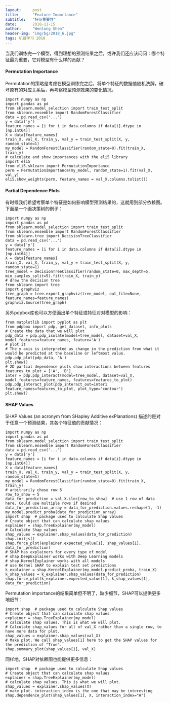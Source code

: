 ```yaml
---
layout:     post
title:      "Feature Importance"
subtitle:   "特征重要性"
date:       2018-11-15
author:     "Wenlong Shen"
header-img: "img/bg/2018_6.jpg"
tags: 机器学习 2018
---
```


<script type="text/javascript" src="http://cdn.mathjax.org/mathjax/latest/MathJax.js?config=default"></script>

当我们训练完一个模型，得到理想的预测结果之后，或许我们还应该问问：哪个特征最为重要，它对模型有什么样的贡献？

#### Permutation Importance

Permutation的策略是考虑在模型训练完之后，将单个特征的数据值随机洗牌，破坏原有的对应关系后，再考察模型预测效果的变化情况。

	import numpy as np
	import pandas as pd
	from sklearn.model_selection import train_test_split
	from sklearn.ensemble import RandomForestClassifier
	data = pd.read_csv('...')
	y = data['y']
	feature_names = [i for i in data.columns if data[i].dtype in [np.int64]]
	X = data[feature_names]
	train_X, val_X, train_y, val_y = train_test_split(X, y, random_state=1)
	my_model = RandomForestClassifier(random_state=0).fit(train_X, train_y)
	# calculate and show importances with the eli5 library
	import eli5
	from eli5.sklearn import PermutationImportance
	perm = PermutationImportance(my_model, random_state=1).fit(val_X, val_y)
	eli5.show_weights(perm, feature_names = val_X.columns.tolist())

#### Partial Dependence Plots

有时候我们希望考察单个特征是如何影响模型预测结果的，这就用到部分依赖图。下面是一个画决策树的例子：

	import numpy as np
	import pandas as pd
	from sklearn.model_selection import train_test_split
	from sklearn.ensemble import RandomForestClassifier
	from sklearn.tree import DecisionTreeClassifier
	data = pd.read_csv('...')
	y = data['y']
	feature_names = [i for i in data.columns if data[i].dtype in [np.int64]]
	X = data[feature_names]
	train_X, val_X, train_y, val_y = train_test_split(X, y, random_state=1)
	tree_model = DecisionTreeClassifier(random_state=0, max_depth=5, min_samples_split=5).fit(train_X, train_y)
	# draw the decision tree
	from sklearn import tree
	import graphviz
	tree_graph = tree.export_graphviz(tree_model, out_file=None, feature_names=feature_names)
	graphviz.Source(tree_graph)

另外pdpbox库也可以方便画出单个特征或特征对对模型的影响：

	from matplotlib import pyplot as plt
	from pdpbox import pdp, get_dataset, info_plots
	# Create the data that we will plot
	pdp_data = pdp.pdp_isolate(model=tree_model, dataset=val_X, model_features=feature_names, feature='A')
	# plot it
	# The y axis is interpreted as change in the prediction from what it would be predicted at the baseline or leftmost value.
	pdp.pdp_plot(pdp_data, 'A')
	plt.show()
	# 2D partial dependence plots show interactions between features
	features_to_plot = ['A', 'B']
	inter = pdp.pdp_interact(model=tree_model, dataset=val_X, model_features=feature_names, features=features_to_plot)
	pdp.pdp_interact_plot(pdp_interact_out=inter1 feature_names=features_to_plot, plot_type='contour')
	plt.show()

#### SHAP Values

SHAP Values (an acronym from SHapley Additive exPlanations) 描述的是对于任意一个预测结果，其各个特征值的贡献情况：

	import numpy as np
	import pandas as pd
	from sklearn.model_selection import train_test_split
	from sklearn.ensemble import RandomForestClassifier
	data = pd.read_csv('...')
	y = data['y']
	feature_names = [i for i in data.columns if data[i].dtype in [np.int64]]
	X = data[feature_names]
	train_X, val_X, train_y, val_y = train_test_split(X, y, random_state=1)
	my_model = RandomForestClassifier(random_state=0).fit(train_X, train_y)
	# arbitrarily chose row 5
	row_to_show = 5
	data_for_prediction = val_X.iloc[row_to_show]  # use 1 row of data here. Could use multiple rows if desired
	data_for_prediction_array = data_for_prediction.values.reshape(1, -1)
	my_model.predict_proba(data_for_prediction_array)
	import shap  # package used to calculate Shap values
	# Create object that can calculate shap values
	explainer = shap.TreeExplainer(my_model)
	# Calculate Shap values
	shap_values = explainer.shap_values(data_for_prediction)
	shap.initjs()
	shap.force_plot(explainer.expected_value[1], shap_values[1], data_for_prediction)
	# SHAP has explainers for every type of model
	# shap.DeepExplainer works with Deep Learning models
	# shap.KernelExplainer works with all models
	# use Kernel SHAP to explain test set predictions
	k_explainer = shap.KernelExplainer(my_model.predict_proba, train_X)
	k_shap_values = k_explainer.shap_values(data_for_prediction)
	shap.force_plot(k_explainer.expected_value[1], k_shap_values[1], data_for_prediction)

Permutation importance的结果简单但不明了，缺少细节，SHAP可以提供更多地细节：

	import shap  # package used to calculate Shap values
	# Create object that can calculate shap values
	explainer = shap.TreeExplainer(my_model)
	# calculate shap values. This is what we will plot.
	# Calculate shap_values for all of val_X rather than a single row, to have more data for plot.
	shap_values = explainer.shap_values(val_X)
	# Make plot. We call shap_values[1] here to get the SHAP values for the prediction of "True".
	shap.summary_plot(shap_values[1], val_X)

同样地，SHAP对依赖图也能提供更多信息：

	import shap  # package used to calculate Shap values
	# Create object that can calculate shap values
	explainer = shap.TreeExplainer(my_model)
	# calculate shap values. This is what we will plot.
	shap_values = explainer.shap_values(X)
	# make plot. interaction_index is the one that may be interesting
	shap.dependence_plot(shap_values[1], X, interaction_index="A")